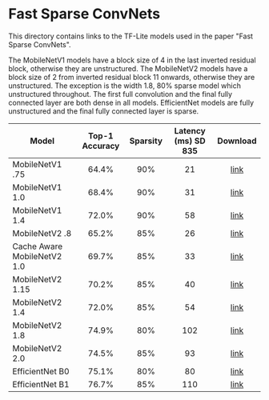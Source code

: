 # Fast Sparse ConvNets

This directory contains links to the TF-Lite models used in the paper "Fast Sparse ConvNets".

The MobileNetV1 models have a block size of 4 in the last inverted residual block, otherwise they are unstructured. The MobileNetV2 models have a block size of 2 from inverted residual block 11 onwards, otherwise they are unstructured. The exception is the width 1.8, 80% sparse model which unstructured throughout. The first full convolution and the final fully connected layer are both dense in all models. EfficientNet models are fully unstructured and the final fully connected layer is sparse.

| Model | Top-1 Accuracy | Sparsity | Latency (ms) SD 835 | Download |
|-------|:----------------:|:----------:|:---------------------:|:----------:|
| MobileNetV1 .75  | 64.4% | 90% | 21 | [link](https://storage.googleapis.com/fast-convnets/tflite-models/mbv1_.75_12_90_64.4.tflite)
| MobileNetV1 1.0  | 68.4% | 90% | 31 | [link](https://storage.googleapis.com/fast-convnets/tflite-models/mbv1_1.0_12_90_68.4.tflite)
| MobileNetV1 1.4  | 72.0% | 90% | 58 | [link](https://storage.googleapis.com/fast-convnets/tflite-models/mbv1_1.4_12_90_72.0.tflite)
| MobileNetV2 .8   | 65.2% | 85% | 26 |[link](https://storage.googleapis.com/fast-convnets/tflite-models/mbv2_.80_11-16b2_85_65_2.tflite)
| Cache Aware MobileNetV2 1.0 | 69.7% | 85% | 33 | [link](https://storage.googleapis.com/fast-convnets/tflite-models/humannasnet_1.0_x_85_69_7.tflite)
| MobileNetV2 1.15 | 70.2% | 85% | 40 | [link](https://storage.googleapis.com/fast-convnets/tflite-models/mbv2_1.15_11-16b2_85_70_2.tflite)
| MobileNetV2 1.4  | 72.0% | 85% | 54 | [link](https://storage.googleapis.com/fast-convnets/tflite-models/mbv2_1.4_11-16b2_85_72_0.tflite)
| MobileNetV2 1.8  | 74.9% | 80% | 102 | [link](https://storage.googleapis.com/fast-convnets/tflite-models/mbv2_1.8_x_80_74.9.tflite)
| MobileNetV2 2.0  | 74.5% | 85% | 93 | [link](https://storage.googleapis.com/fast-convnets/tflite-models/mbv2_2.0_11-16b2_85_74_5.tflite)
| EfficientNet B0  | 75.1% | 80% | 80 | [link](https://storage.googleapis.com/fast-convnets/tflite-models/en_b0_x_80_75_1.tflite)
| EfficientNet B1  | 76.7% | 85% | 110 | [link](https://storage.googleapis.com/fast-convnets/tflite-models/en_b1_x_85_76.7.tflite)
